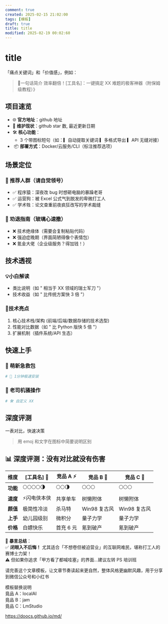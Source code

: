 ```yaml
---
comment: true
created: 2025-02-15 21:02:00
tags: [模板]
draft: true
title: title
modified: 2025-02-19 00:02:60
---
```


# title
「痛点关键词」和「价值感」，例如：

> 🔖一句话简介 效率翻倍！[工具名]：一键搞定 XX 难题的极客神器（附保姆级教程）》
## 项目速览
* 🌐 **官方地址**：github 地址
* 👨 **维护现状**：github star 数, 最近更新日期
* 🛠️ **核心功能**：
	* 3 个带图标短句（如：▎自动提取关键词 ▎多格式导出 ▎API 无缝对接）
*  📦 **部署方式**：Docker/云服务/CLI（标注推荐选项）

## 场景定位
### 🙋 推荐人群（请自觉领号）
* ✅ 程序猿：深夜改 bug 时想砸电脑的暴躁老哥
* ✅ 运营狗：被 Excel 公式气到脱发的卑微打工人
* ✅ 学术牲：论文查重前夜疯狂改写的学术裁缝
### 🚨 劝退指南（玻璃心速撤）
* ❌ 技术绝缘体（需要会复制粘贴代码）
* ❌ 强迫症晚期（界面简陋得像个表情包）
* ❌ 氪金大佬（企业级服务？得加钱！）
## 技术透视
### 💡小白解读  
* 类比说明（如 " 相当于 XX 领域的瑞士军刀 "）  
* 技术收益（如 " 比传统方案快 3 倍 "）  
### 🥇技术亮点
1. 核心技术栈/架构 (前端/后端/数据存储的技术选型)
2. 性能对比数据（如 " 比 Python 版快 5 倍 "）  
3. 扩展机制（插件系统/API 生态）
## 快速上手
### 🐣 萌新急救包
```bash
# 🚀 1分钟极速安装

```
### 🧙 老司机骚操作
```bash
# 🛠️ 自定义 XX
```
## 深度评测
一表对比，快速决策  
> 用 emoj 和文字在图标中简要说明区别  

## 📊 深度评测：没有对比就没有伤害

| 维度     | [工具名] 🚀   | 竞品 A ⚡ | 竞品 B 🐢   | 竞品 C 🐢   |
| ------ | ---------- | ------ | --------- | --------- |
| **功能** | 🌕🌕🌕🌕🌗 | 🌕🌕🌗 | 🌕🌕🌕    | 🌕🌕🌕    |
| **速度** | ⚡闪电侠本侠     | 共享单车   | 树懒附体      | 树懒附体      |
| **颜值** | 极简性冷淡      | 杀马特    | Win98 复古风 | Win98 复古风 |
| **上手** | 幼儿园级别      | 微积分    | 量子力学      | 量子力学      |
| **价格** | 白嫖快乐       | 首充 6 元 | 氪到破产      | 氪到破产      |

📌 **暴言总结**：  
✅ **闭眼入不后悔！** 尤其适合「不想卷但被迫营业」的互联网难民，堪称打工人的赛博士力架！  
⚠️ 但如果你追求「甲方看了都喊哇塞」的界面…建议左转 PS 培训班

请完善这个文章模板，让文章节奏读起来更自然，整体风格更幽默风趣，用于分享到微信公众号和小红书

模板替换说明  
竟品 A：localAI  
竟品 B：jam  
竟品 C：LmStudio

<https://doocs.github.io/md/>
